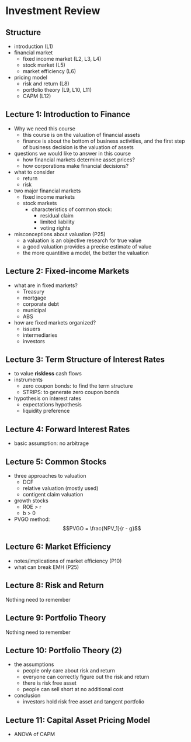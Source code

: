 # Investment Review

## Structure

- introduction (L1)
- financial market
	- fixed income market (L2, L3, L4)
	- stock market (L5)
	- market efficiency (L6)
- pricing model
	- risk and return (L8)
	- portfolio theory (L9, L10, L11)
	- CAPM (L12)

## Lecture 1: Introduction to Finance

- Why we need this course
	- this course is on the valuation of financial assets
	- finance is about the bottom of business activities, and the first step of business decision is the valuation of assets
- questions we would like to answer in this course
	- how financial markets determine asset prices?
	- how corporations make financial decisions?
- what to consider
	- return
	- risk
- two major financial markets
	- fixed income markets
	- stock markets
		- characteristics of common stock:
			- residual claim
			- limited liability
			- voting rights
- misconceptions about valuation (P25)
	- a valuation is an objective research for true value
	- a good valuation provides a precise estimate of value
	- the more quantitive a model, the better the valuation

## Lecture 2: Fixed-income Markets

- what are in fixed markets?
	- Treasury
	- mortgage
	- corporate debt
	- municipal
	- ABS
- how are fixed markets organized?
	- issuers
	- intermediaries
	- investors

## Lecture 3: Term Structure of Interest Rates

- to value **riskless** cash flows
- instruments
	- zero coupon bonds: to find the term structure
	- STRIPS: to generate zero coupon bonds
- hypothesis on interest rates
	- expectations hypothesis
	- liquidity preference

## Lecture 4: Forward Interest Rates

- basic assumption: no arbitrage

## Lecture 5: Common Stocks

- three approaches to valuation
	- DCF
	- relative valuation (mostly used)
	- contigent claim valuation
- growth stocks
	- ROE > r
	- b > 0
- PVGO method: $$PVGO = \frac{NPV_1}{r - g}$$

## Lecture 6: Market Efficiency

- notes/implications of market efficiency (P10)
- what can break EMH (P25)

## Lecture 8: Risk and Return

Nothing need to remember

## Lecture 9: Portfolio Theory

Nothing need to remember

## Lecture 10: Portfolio Theory (2)

- the assumptions
	- people only care about risk and return
	- everyone can correctly figure out the risk and return
	- there is risk free asset
	- people can sell short at no additional cost
- conclusion
	- investors hold risk free asset and tangent portfolio

## Lecture 11: Capital Asset Pricing Model

- ANOVA of CAPM

